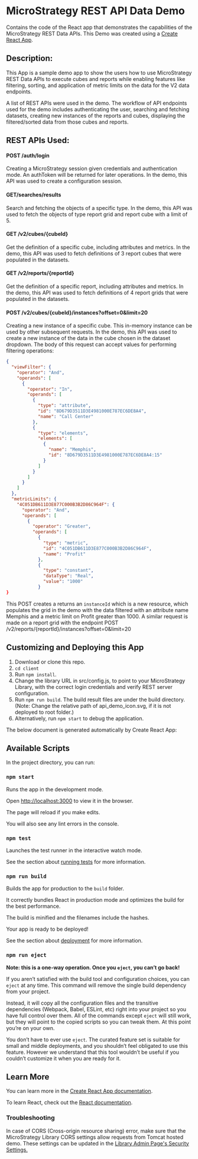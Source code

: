 # MicroStrategy REST API Data Demo
Contains the code of the React app that demonstrates the capabilities of the MicroStrategy REST Data APIs. This Demo was created using a [Create React App](https://facebook.github.io/create-react-app/docs/getting-started).

## Description:
This App is a sample demo app to show the users how to use MicroStrategy REST Data APIs to execute cubes and reports while enabling features like filtering, sorting, and application of metric limits on the data for the V2 data endpoints.

A list of REST APIs were used in the demo. The workflow of API endpoints used for the demo includes authenticating the user, searching and fetching datasets, creating new instances of the reports and cubes, displaying the filtered/sorted data from those cubes and reports.  

## REST APIs Used:

#### POST /auth/login 
Creating a MicroStrategy session given credentials and authentication mode. An authToken will be returned for later operations.
In the demo, this API was used to create a configuration session.

#### GET/searches/results
Search and fetching the objects of a specific type. 
In the demo, this API was used to fetch the objects of type report grid and report cube with a limit of 5.

#### GET /v2/cubes/{cubeId}
Get the definition of a specific cube, including attributes and metrics.
In the demo, this API was used to fetch definitions of 3 report cubes that were populated in the datasets. 

#### GET /v2/reports/{reportId}
Get the definition of a specific report, including attributes and metrics.
In the demo, this API was used to fetch definitions of 4 report grids that were populated in the datasets. 

#### POST /v2/cubes/{cubeId}/instances?offset=0&limit=20
Creating a new instance of a specific cube. This in-memory instance can be used by other subsequent requests. 
In the demo, this API was used to create a new instance of the data in the cube chosen in the dataset dropdown. The body of this request can accept values for performing filtering operations:

```json
{
  "viewFilter": {
    "operator": "And",
    "operands": [
      {
        "operator": "In",
        "operands": [
          {
            "type": "attribute",
            "id": "8D679D3511D3E4981000E787EC6DE8A4",
            "name": "Call Center"
          },
          {
            "type": "elements",
            "elements": [
              {
                "name": "Memphis",
                "id": "8D679D3511D3E4981000E787EC6DE8A4:15"
              }
            ]
          }
        ]
      }
    ]
  },
  "metricLimits": {
    "4C051DB611D3E877C000B3B2D86C964F": {
      "operator": "And",
      "operands": [
        {
          "operator": "Greater",
          "operands": [
            {
              "type": "metric",
              "id": "4C051DB611D3E877C000B3B2D86C964F",
              "name": "Profit"
            },
            {
              "type": "constant",
              "dataType": "Real",
              "value": "1000"
            }
}
```

This POST creates a returns an `instanceId` which is a new resource, which populates the grid in the demo with the data filtered with an attribute name Memphis and a metric limit on Profit greater than 1000. A similar request is made on a report grid with the endpoint POST /v2/reports/{reportId}/instances?offset=0&limit=20

## Customizing and Deploying this App
1. Download or clone this repo.
1. `cd client`
1. Run `npm install`.
1. Change the library URL in src/config.js, to point to your MicroStrategy Library, with the correct login credentials and verify REST server configuration.
1. Run `npm run build`. The build result files are under the build directory. (Note: Change the relative path of api_demo_icon.svg, if it is not deployed to root folder.)
1. Alternatively, run `npm start` to debug the application.

The below document is generated automatically by Create React App:

## Available Scripts

In the project directory, you can run:

### `npm start`

Runs the app in the development mode.

Open [http://localhost:3000](http://localhost:3000) to view it in the browser.

The page will reload if you make edits.

You will also see any lint errors in the console.

### `npm test`

Launches the test runner in the interactive watch mode.

See the section about [running tests](https://facebook.github.io/create-react-app/docs/running-tests) for more information.

### `npm run build`

Builds the app for production to the `build` folder.

It correctly bundles React in production mode and optimizes the build for the best performance.

The build is minified and the filenames include the hashes.

Your app is ready to be deployed!

See the section about [deployment](https://facebook.github.io/create-react-app/docs/deployment) for more information.

### `npm run eject`

**Note: this is a one-way operation. Once you `eject`, you can’t go back!**

If you aren’t satisfied with the build tool and configuration choices, you can `eject` at any time. This command will remove the single build dependency from your project.

Instead, it will copy all the configuration files and the transitive dependencies (Webpack, Babel, ESLint, etc) right into your project so you have full control over them. All of the commands except `eject` will still work, but they will point to the copied scripts so you can tweak them. At this point you’re on your own.

You don’t have to ever use `eject`. The curated feature set is suitable for small and middle deployments, and you shouldn’t feel obligated to use this feature. However we understand that this tool wouldn’t be useful if you couldn’t customize it when you are ready for it.

## Learn More

You can learn more in the [Create React App documentation](https://facebook.github.io/create-react-app/docs/getting-started).

To learn React, check out the [React documentation](https://reactjs.org/).

### Troubleshooting

In case of CORS (Cross-origin resource sharing) error, make sure that the MicroStrategy Library CORS settings allow requests from Tomcat hosted demo. These settings can be updated in the [Library Admin Page's Security Settings.](https://community.microstrategy.com/s/article/How-to-Enable-CORS-in-MicroStrategyLibrary-10-10?language=en_US)

